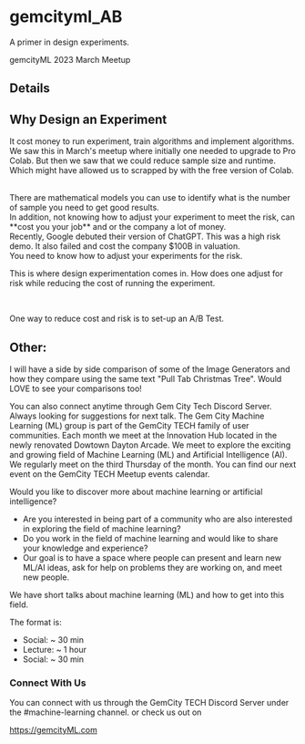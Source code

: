 # gemcityml_AB
A primer in design experiments.

gemcityML 2023 March Meetup

## Details

## Why Design an Experiment

It cost money to run experiment, train algorithms and implement algorithms.
<br>
We saw this in March's meetup where initially one needed to upgrade to Pro Colab.
But then we saw that we could reduce sample size and runtime. 
Which might have allowed us to scrapped by with the free version of Colab. 

<br>
There are mathematical models you can use to identify what is the number of sample you need to get good results.

<br>
In addition, not knowing how to adjust your experiment to meet the risk, can **cost you your job** and or the company a lot of money.

<br>
Recently, Google debuted their version of ChatGPT. This was a high risk demo. It also failed and cost the company $100B in valuation. 

<br>
You need to know how to adjust your experiments for the risk.

This is where design experimentation comes in. How does one adjust for risk while reducing the cost of running the experiment.

<br>

One way to reduce cost and risk is to set-up an A/B Test.

## Other:

I will have a side by side comparison of some of the Image Generators and how they compare using the same text "Pull Tab Christmas Tree".
Would LOVE to see your comparisons too!

You can also connect anytime through Gem City Tech Discord Server.
Always looking for suggestions for next talk.
The Gem City Machine Learning (ML) group is part of the GemCity TECH family of user communities.
Each month we meet at the Innovation Hub located in the newly renovated Dowtown Dayton Arcade.
We meet to explore the exciting and growing field of Machine Learning (ML) and Artificial Intelligence (AI).
We regularly meet on the third Thursday of the month. You can find our next event on the GemCity TECH Meetup events calendar.

Would you like to discover more about machine learning or artificial intelligence?

* Are you interested in being part of a community who are also interested in exploring the field of machine learning?
* Do you work in the field of machine learning and would like to share your knowledge and experience?
* Our goal is to have a space where people can present and learn new ML/AI ideas,
ask for help on problems they are working on, and meet new people.

We have short talks about machine learning (ML) and how to get into this field.

The format is:

* Social: ~ 30 min
* Lecture: ~ 1 hour
* Social: ~ 30 min

### Connect With Us

You can connect with us through the GemCity TECH Discord Server under the #machine-learning channel.
or check us out on

https://gemcityML.com

